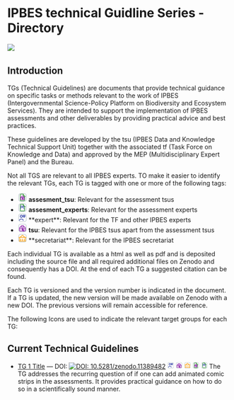 # IPBES technical Guidline Series - Directory


[![](https://img.shields.io/badge/License-CC_BY_4.0-lightgrey.svg)](https://creativecommons.org/licenses/by/4.0/)

## Introduction

TGs (Technical Guidelines) are documents that provide technical guidance
on specific tasks or methods relevant to the work of IPBES
(Intergovernmental Science-Policy Platform on Biodiversity and Ecosystem
Services). They are intended to support the implementation of IPBES
assessments and other deliverables by providing practical advice and
best practices.

These guidelines are developed by the tsu (IPBES Data and Knowledge
Technical Support Unit) together with the associated tf (Task Force on
Knowledge and Data) and approved by the MEP (Multidisciplinary Expert
Panel) and the Bureau.

Not all TGS are relevant to all IPBES experts. TO make it easier to
identify the relevant TGs, each TG is tagged with one or more of the
following tags:

- <img src="figures/icon-assesment_tsu.svg" height="20"
  alt="Assesment Tsu" /> **assesment_tsu**: Relevant for the assessment
  tsus
- <img src="figures/icon-assesment_experts.svg" height="20"
  alt="Assessment Experts" /> **assesment_experts**: Relevant for the
  assessment experts
- <img src="figures/icon-expert.svg" height="20" alt="Expert" />
  **expert**: Relevant for the TF and other IPBES experts
- <img src="figures/icon-tsu.svg" height="20" alt="TSUs" /> **tsu**:
  Relevant for the IPBES tsus apart from the assessment tsus
- <img src="figures/icon-secretariat.svg" height="20" alt="Secretariat" />
  **secretariat**: Relevant for the IPBES secretariat

Each individual TG is available as a html as well as pdf and is
deposited including the source file and all required additional files on
Zenodo and consequently has a DOI. At the end of each TG a suggested
citation can be found.

Each TG is versioned and the version number is indicated in the
document. If a TG is updated, the new version will be made available on
Zenodo with a new DOI. The previous versions will remain accessible for
reference.

The following Icons are used to indicate the relevant target groups for
each TG:

## Current Technical Guidelines

- [TG 1 Title](TG.html) — DOI: [![DOI:
  10.5281/zenodo.11389482](https://zenodo.org/badge/DOI/10.5281/zenodo.11389482.svg)](https://doi.org/10.5281/zenodo.11389482)
  <img src="figures/icon-expert.svg" height="15" alt="expert" />
  <img src="figures/icon-tsu.svg" height="15" alt="tsu" />
  <img src="figures/icon-secretariat.svg" height="15" alt="secretariat" />
  <img src="figures/icon-assesment_tsu.svg" height="15"
  alt="assesment_tsu" />
  <img src="figures/icon-assesment_experts.svg" height="15"
  alt="assesment_experts" /> The TG addresses the recurring question of
  if one can add animated comic strips in the assessments. It provides
  practical guidance on how to do so in a scientifically sound manner.

<!--
How to render locally:
  - HTML (README.html):
      quarto render README.qmd --to html --output README.html
  - GitHub Markdown (overwrite README.md):
      quarto render README.qmd --to gfm --output README.md
-->
